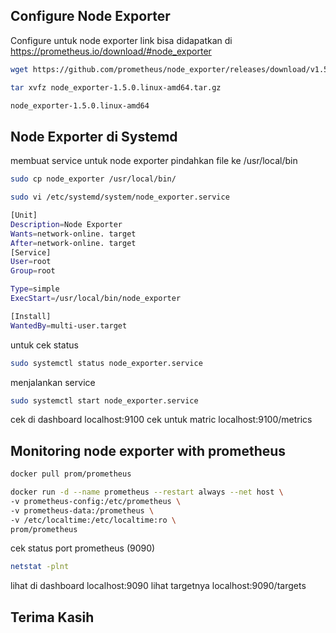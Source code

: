 ## Configure Node Exporter

Configure untuk node exporter link bisa didapatkan di https://prometheus.io/download/#node_exporter

```sh
wget https://github.com/prometheus/node_exporter/releases/download/v1.5.0/node_exporter-1.5.0.linux-amd64.tar.gz
```

```sh
tar xvfz node_exporter-1.5.0.linux-amd64.tar.gz 
```

```sh
node_exporter-1.5.0.linux-amd64
```

## Node Exporter di Systemd

membuat service untuk node exporter
pindahkan file ke /usr/local/bin

```sh
sudo cp node_exporter /usr/local/bin/
```

```sh
sudo vi /etc/systemd/system/node_exporter.service
```

```bash
[Unit]
Description=Node Exporter
Wants=network-online. target
After=network-online. target
[Service]
User=root
Group=root

Type=simple
ExecStart=/usr/local/bin/node_exporter

[Install]
WantedBy=multi-user.target
```

untuk cek status

```sh
sudo systemctl status node_exporter.service
```

menjalankan service

```sh
sudo systemctl start node_exporter.service
```
cek di dashboard localhost:9100
cek untuk matric localhost:9100/metrics

## Monitoring node exporter with prometheus

```sh
docker pull prom/prometheus
```

```sh
docker run -d --name prometheus --restart always --net host \
-v prometheus-config:/etc/prometheus \
-v prometheus-data:/prometheus \
-v /etc/localtime:/etc/localtime:ro \
prom/prometheus
```

cek status port prometheus (9090)

```sh
netstat -plnt
```

lihat di dashboard localhost:9090
lihat targetnya localhost:9090/targets

## Terima Kasih
